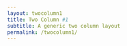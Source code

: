 ```yaml
---
layout: twocolumn1
title: Two Column #1
subtitle: A generic two column layout
permalink: /twocolumn1/
---
```

